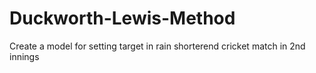 # Duckworth-Lewis-Method
Create a model for setting target in rain shorterend cricket match in 2nd innings

